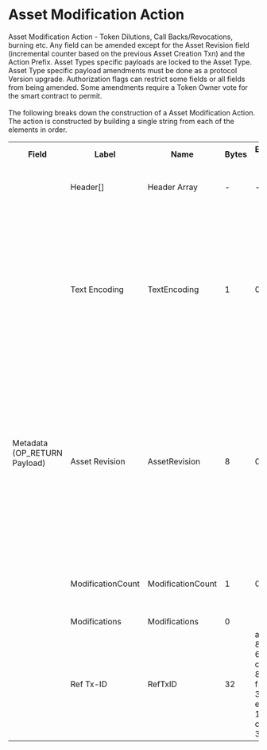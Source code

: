 
<html>
	<head>
		<link rel="stylesheet" href="css/style.css">
		<H1>Asset Modification Action</H1>
		<p>
		Asset Modification Action -  Token Dilutions, Call Backs/Revocations, burning etc. Any field can be amended except for the Asset Revision field (incremental counter based on the previous Asset Creation Txn) and the Action Prefix. Asset Types specific payloads are locked to the Asset Type.  Asset Type specific payload amendments must be done as a protocol Version upgrade.  Authorization flags can restrict some fields or all fields from being amended. Some amendments require a Token Owner vote for the smart contract to permit.<br><br>
		The following breaks down the construction of a Asset Modification Action. The action is constructed by building a single string from each of the elements in order.
		</p>
	</head>
	<div class="ritz grid-container" dir="ltr">
		<body>
			<table class="waffle" cellspacing="0" cellpadding="0" table-layout=fixed width=100%>
				 <tr style='height:19px;'>
				    <th style="width:6%" class="s0">Field</th>
				   	<th style="width:9%" class="s1">Label</th>
				    <th style="width:9%" class="s1">Name</th>
				    <th style="width:2%" class="s1">Bytes</th>
				    <th style="width:29%" class="s1">Example Values</th>
				    <th style="width:26%" class="s1">Comments</th>
				    <th style="width:5%" class="s1">Data Type</th>
				    <th style="width:14%" class="s2">Amendment Restrictions</th>
				</tr>
				<tr>
					<td class="s5" rowspan="6">Metadata (OP_RETURN Payload)</td>
			    	<td class="a6">Header[]</td>
			    	<td class="a6">Header Array</td>
			    	<td class="a6">-</td>
			    	<td class="a6">-</td>
			    	<td class="a6">Common header data for all messages</td>
			    	<td class="a6">Header</td>
			    	<td class="a7"></td>
			    </tr>
					<tr>
			    	<td class="a10">Text Encoding</td>
			    	<td class="a10">TextEncoding</td>
			    	<td class="a10">1</td>
			    	<td class="a10" style="word-break:break-all">0</td>
			    	<td class="a10"> 0 = ASCII, 1 = UTF-8, 2 = UTF-16, 3 = Unicode.  Encoding applies to all 'text' data types. All 'string' types will always be encoded with ASCII.  Where string is selected, all fields will be ASCII.</td>
			    	<td class="a10">uint8</td>
			    	<td class="a11">Can be changed by Issuer or Operator at their discretion.</td>
				</tr>				<tr>
			    	<td class="a10">Asset Revision</td>
			    	<td class="a10">AssetRevision</td>
			    	<td class="a10">8</td>
			    	<td class="a10" style="word-break:break-all">0</td>
			    	<td class="a10">Counter. (Subfield cannot be manually changed by Asset Modification Action.  Only SC can increment by 1 with each AC action. SC will reject AM actions where the wrong asset revision has been selected. </td>
			    	<td class="a10">uint64</td>
			    	<td class="a11">Cannot be Amended</td>
				</tr>				<tr>
			    	<td class="a10">ModificationCount</td>
			    	<td class="a10">ModificationCount</td>
			    	<td class="a10">1</td>
			    	<td class="a10" style="word-break:break-all">0</td>
			    	<td class="a10">Number of Modifications. Must be less than the max Subfield Index of CF.</td>
			    	<td class="a10">uint8</td>
			    	<td class="a11"></td>
				</tr>				<tr>
			    	<td class="a10">Modifications</td>
			    	<td class="a10">Modifications</td>
			    	<td class="a10">0</td>
			    	<td class="a10" style="word-break:break-all"></td>
			    	<td class="a10"></td>
			    	<td class="a10">Amendment[]</td>
			    	<td class="a11"></td>
				</tr>				<tr>
			    	<td class="a10">Ref Tx-ID</td>
			    	<td class="a10">RefTxID</td>
			    	<td class="a10">32</td>
			    	<td class="a10" style="word-break:break-all">a8700385d4cc62628cc34629862121f84e6237689de8e45e151dcbc8cf30b33d</td>
			    	<td class="a10">Tx-ID of the associated Result action (governance) that permitted the modifications.</td>
			    	<td class="a10">sha256</td>
			    	<td class="a11"></td>
				</tr>
			</table>
		</body>
	</div>
</html>